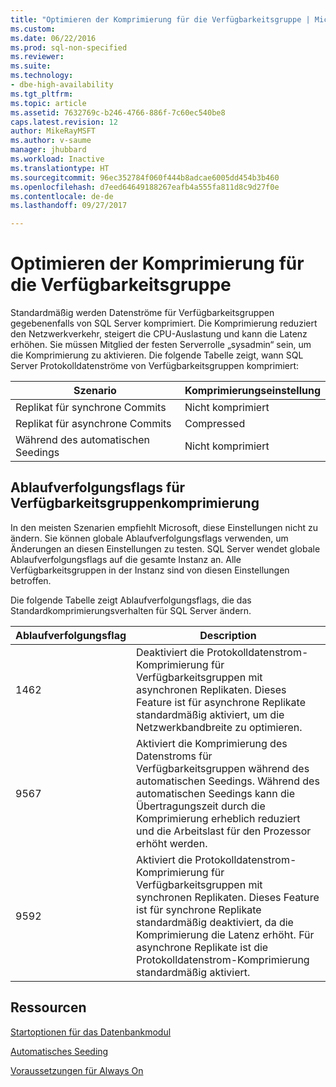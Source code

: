 ```yaml
---
title: "Optimieren der Komprimierung für die Verfügbarkeitsgruppe | Microsoft-Dokumentation"
ms.custom: 
ms.date: 06/22/2016
ms.prod: sql-non-specified
ms.reviewer: 
ms.suite: 
ms.technology:
- dbe-high-availability
ms.tgt_pltfrm: 
ms.topic: article
ms.assetid: 7632769c-b246-4766-886f-7c60ec540be8
caps.latest.revision: 12
author: MikeRayMSFT
ms.author: v-saume
manager: jhubbard
ms.workload: Inactive
ms.translationtype: HT
ms.sourcegitcommit: 96ec352784f060f444b8adcae6005dd454b3b460
ms.openlocfilehash: d7eed64649188267eafb4a555fa811d8c9d27f0e
ms.contentlocale: de-de
ms.lasthandoff: 09/27/2017

---
```

# <a name="tune-compression-for-availability-group"></a>Optimieren der Komprimierung für die Verfügbarkeitsgruppe

Standardmäßig werden Datenströme für Verfügbarkeitsgruppen gegebenenfalls von SQL Server komprimiert. Die Komprimierung reduziert den Netzwerkverkehr, steigert die CPU-Auslastung und kann die Latenz erhöhen. Sie müssen Mitglied der festen Serverrolle „sysadmin“ sein, um die Komprimierung zu aktivieren. Die folgende Tabelle zeigt, wann SQL Server Protokolldatenströme von Verfügbarkeitsgruppen komprimiert:

| Szenario | Komprimierungseinstellung
| ---- | ----
| Replikat für synchrone Commits | Nicht komprimiert
| Replikat für asynchrone Commits | Compressed
| Während des automatischen Seedings | Nicht komprimiert

## <a name="trace-flags-for-availability-group-compression"></a>Ablaufverfolgungsflags für Verfügbarkeitsgruppenkomprimierung 

In den meisten Szenarien empfiehlt Microsoft, diese Einstellungen nicht zu ändern. Sie können globale Ablaufverfolgungsflags verwenden, um Änderungen an diesen Einstellungen zu testen. SQL Server wendet globale Ablaufverfolgungsflags auf die gesamte Instanz an. Alle Verfügbarkeitsgruppen in der Instanz sind von diesen Einstellungen betroffen.  

Die folgende Tabelle zeigt Ablaufverfolgungsflags, die das Standardkomprimierungsverhalten für SQL Server ändern. 

Ablaufverfolgungsflag | Description
------------- | -------------
1462          | Deaktiviert die Protokolldatenstrom-Komprimierung für Verfügbarkeitsgruppen mit asynchronen Replikaten. Dieses Feature ist für asynchrone Replikate standardmäßig aktiviert, um die Netzwerkbandbreite zu optimieren.
9567          | Aktiviert die Komprimierung des Datenstroms für Verfügbarkeitsgruppen während des automatischen Seedings. Während des automatischen Seedings kann die Übertragungszeit durch die Komprimierung erheblich reduziert und die Arbeitslast für den Prozessor erhöht werden.
9592          | Aktiviert die Protokolldatenstrom-Komprimierung für Verfügbarkeitsgruppen mit synchronen Replikaten. Dieses Feature ist für synchrone Replikate standardmäßig deaktiviert, da die Komprimierung die Latenz erhöht. Für asynchrone Replikate ist die Protokolldatenstrom-Komprimierung standardmäßig aktiviert.


## <a name="resources"></a>Ressourcen


[Startoptionen für das Datenbankmodul](../../../database-engine/configure-windows/database-engine-service-startup-options.md)

[Automatisches Seeding](https://msdn.microsoft.com/library/mt735149(SQL.130).aspx)

[Voraussetzungen für Always On](prereqs-restrictions-recommendations-always-on-availability.md) 

